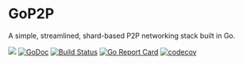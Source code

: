 # GoP2P

A simple, streamlined, shard-based P2P networking stack built in Go.

<a href="github.com/mitsukomegumi"><img src="https://img.shields.io/badge/made%20by-Mitsuko%20Megumi-purple.svg?style=flat-round"/></a>
[![GoDoc](https://godoc.org/github.com/mitsukomegumi/gop2p?status.svg)](https://godoc.org/github.com/mitsukomegumi/gop2p)
[![Build Status](https://travis-ci.com/mitsukomegumi/GoP2P.svg?branch=master)](https://travis-ci.com/mitsukomegumi/GoP2P)
[![Go Report Card](https://goreportcard.com/badge/github.com/mitsukomegumi/gop2p)](https://goreportcard.com/report/github.com/mitsukomegumi/gop2p)
[![codecov](https://codecov.io/gh/mitsukomegumi/GoP2P/branch/master/graph/badge.svg)](https://codecov.io/gh/mitsukomegumi/GoP2P)

